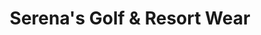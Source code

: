 ---
title: "Serena's Golf & Resort Wear"
url: /indian-wells/serenas-golf-und-resort-wear/
shop: Kleidung
---
